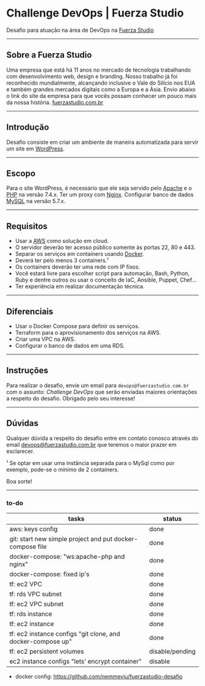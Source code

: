 # Challenge DevOps | Fuerza Studio

Desafio para atuação na área de DevOps na [Fuerza Studio](https://fuerzastudio.com.br)

---

## Sobre a Fuerza Studio

Uma empresa que está há 11 anos no mercado de tecnologia trabalhando com desenvolvimento web, design e branding. Nosso trabalho já foi reconhecido mundialmente, alcançando inclusive o Vale do Silício nos EUA e também grandes mercados digitais como a Europa e a Ásia.
Envio abaixo o link do site da empresa para que vocês possam conhecer um pouco mais da nossa história.
[fuerzastudio.com.br](https://www.fuerzastudio.com.br)

---



## Introdução

Desafio consiste em criar um ambiente de maneira automatizada para servir um site em [WordPress](https://wordpress.org/).

---

## Escopo

Para o site WordPress, é necessário que ele seja servido pelo [Apache](https://www.apache.org/) e o [PHP](https://www.php.net/) na versão 7.4.x.
Ter um proxy com [Nginx](https://www.nginx.com/).
Configurar banco de dados [MySQL](https://www.mysql.com/) na versão 5.7.x.

---

## Requisitos

* Usar a [AWS](https://aws.amazon.com/) como solução em cloud.
* O servidor deverão ter acesso público somente às portas 22, 80 e 443.
* Separar os serviços em containers usando [Docker](https://www.docker.com/).
* Deverá ter pelo menos 3 containers.¹
* Os containers deverão ter uma rede com IP fixos.
* Você estará livre para escolher script para automação, Bash, Python, Ruby e dentre outros ou usar o conceito de IaC, Ansible, Puppet, Chef...
* Ter experiência em realizar documentação técnica.
---

## Diferenciais

* Usar o Docker Compose para definir os serviços.
* Terraform para o aprovisionamento dos serviços na AWS.
* Criar uma VPC na AWS.
* Configurar o banco de dados em uma RDS.
---

## Instruções

Para realizar o desafio, envie um email para `devops@fuerzastudio.com.br` com o assunto: *Challenge DevOps* que serão enviadas maiores orientações a respeito do desafio. Obrigado pelo seu interesse!

---

## Dúvidas

Qualquer dúvida a respeito do desafio entre em contato conosco através do email devops@fuerzastudio.com.br que teremos o maior prazer em esclarecer.


¹ Se optar em usar uma instância separada para o MySql como por exemplo, pode-se o mínimo de 2 containers.

Boa sorte!

---

### to-do

|tasks  | status  | 
|---|---|
| aws: keys config | done |
| git: start new simple project and put docker-compose file | done |
| docker-compose: "ws:apache-php and nginx"   | done |
| docker-compose: fixed ip's | done |
| tf: ec2 VPC | done |
| tf: rds VPC subnet  | done |
| tf: ec2 VPC subnet  | done |
| tf: rds instance | done |
| tf: ec2 instance | done |
| tf: ec2 instance configs "git clone, and docker-compose up" | done |
| tf: ec2 persistent volumes | disable/pending |
| ec2 instance configs "lets' encrypt container" | disable |


* docker config: https://github.com/nemmeviu/fuerzastudio-desafio
